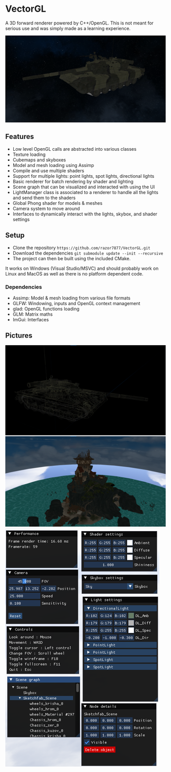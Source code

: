 # VectorGL
A 3D forward renderer powered by C++/OpenGL. This is not meant for serious use and was simply made as a learning experience.

![](img/tank.png "")

## Features

 - Low level OpenGL calls are abstracted into various classes
 - Texture loading
 - Cubemaps and skyboxes
 - Model and mesh loading using Assimp
 - Compile and use multiple shaders
 - Support for multiple lights: point lights, spot lights, directional lights
 - Basic renderer for batch rendering by shader and lighting
 - Scene graph that can be visualized and interacted with using the UI
 - LightManager class is associated to a renderer to handle all the lights and send them to the shaders
 - Global Phong shader for models & meshes
 - Camera system to move around
 - Interfaces to dynamically interact with the lights, skybox, and shader settings

## Setup
 - Clone the repository `https://github.com/razor7877/VectorGL.git`
 - Download the dependencies `git submodule update --init --recursive`
 - The project can then be built using the included CMake.
 
It works on Windows (Visual Studio/MSVC) and should probably work on Linux and MacOS as well as there is no platform dependent code.

### Dependencies

 - Assimp: Model & mesh loading from various file formats
 - GLFW: Windowing, inputs and OpenGL context management
 - glad: OpenGL functions loading
 - GLM: Matrix maths
 - ImGui: Interfaces

## Pictures

![](img/tank_wireframe.png "")
![](img/sea_keep.png "")
![](img/interface.png "")

